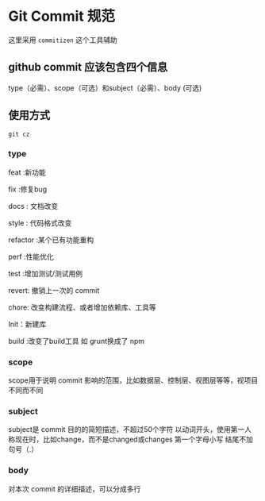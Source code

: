 # Git Commit 规范

这里采用 `commitizen` 这个工具辅助

## github commit 应该包含四个信息

type（必需）、scope（可选）和subject（必需）、body (可选)

## 使用方式

`git cz`

### type

feat :新功能

fix :修复bug  

docs : 文档改变

style : 代码格式改变

refactor :某个已有功能重构

perf :性能优化

test :增加测试/测试用例

revert: 撤销上一次的 commit

chore: 改变构建流程、或者增加依赖库、工具等

Init：新建库

build :改变了build工具 如 grunt换成了 npm

### scope

scope用于说明 commit 影响的范围，比如数据层、控制层、视图层等等，视项目不同而不同

### subject

subject是 commit 目的的简短描述，不超过50个字符
以动词开头，使用第一人称现在时，比如change，而不是changed或changes
第一个字母小写
结尾不加句号（.）

### body

对本次 commit 的详细描述，可以分成多行